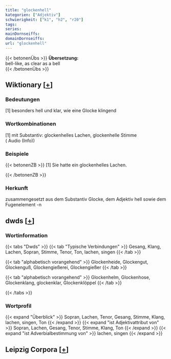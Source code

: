 ```yaml
---
title: "glockenhell"
kategorien: ["Adjektiv"]
schwierigkeit: ["k1", "h2", "r20"]
tags:
series:
mainDornseiffs:
domainDornseiffs:
url: "glockenhell"
---
```


{{< betonenÜbs >}}
**Übersetzung:**  
bell-like, as clear as a bell  
{{< /betonenÜbs >}}

## Wiktionary [[+](https://de.wiktionary.org/wiki/glockenhell)]

### Bedeutungen
[1] besonders hell und klar, wie eine Glocke klingend  

### Wortkombinationen
[1] mit Substantiv: glockenhelles Lachen, glockenhelle Stimme ( Audio (Info))  

### Beispiele
{{< betonenZB >}}
[1] Sie hatte ein glockenhelles Lachen.  

{{< /betonenZB >}}
### Herkunft
zusammengesetzt aus dem Substantiv Glocke, dem Adjektiv hell sowie dem Fugenelement -n  



## dwds [[+](https://www.dwds.de/wb/glockenhell)]

### Wortinformation
{{< tabs "Dwds" >}}
{{< tab "Typische Verbindungen" >}}
Gesang, Klang, Lachen, Sopran, Stimme, Tenor, Ton, lachen, singen
{{< /tab >}}

{{< tab "alphabetisch vorangehend" >}}
Glockenheide, Glockengut, Glockenguß, Glockengießerei, Glockengießer
{{< /tab >}}

{{< tab "alphabetisch vorangehend" >}}
Glockenhelm, Glockenhose, Glockenklang, glockenklar, Glockenklöppel
{{< /tab >}}

{{< /tabs >}}

### Wortprofil
{{< expand "Überblick" >}} Sopran, Lachen, Tenor, Gesang, Stimme, Klang, lachen, singen, Ton {{< /expand >}}
{{< expand "ist Adjektivattribut von" >}} Sopran, Lachen, Gesang, Tenor, Stimme, Klang, Ton {{< /expand >}}
{{< expand "ist Adverbialbestimmung von" >}} lachen, singen {{< /expand >}}

## Leipzig Corpora [[+](https://corpora.uni-leipzig.de/en/res?word=glockenhell&corpusId=deu_newscrawl-public_2018)]

